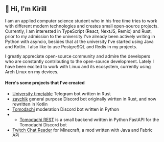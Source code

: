 ## 👋 Hi, I'm Kirill

I am an applied computer science student who in his free time tries to work with different modern technologies and creates small open-source projects. Currently, I am interested in TypeScript (React, NextJS, Remix) and Rust, prior to my admission to the university I've already been actively writing in Python with asyncio, besides that at the university I've started using Java and Kotlin. I also like to use PostgreSQL and Redis in my projects.

I greatly appreciate open-source community and admire the developers who are constantly contributing to the open-source development. Lately I have been excited to work with Linux and its ecosystem, currently using Arch Linux on my devices.


#### Here's some projects that I've created

 - [University timetable](https://github.com/httport/uni-timetable-bot) Telegram bot written in Rust
 - [zaychik](https://github.com/httport/zaychik) general purpose Discord bot originally wirtten in Rust, and now rewritten in Kotlin
 - [Tomodachi](https://github.com/httport/tomodachi) moderation Discord bot written in Python 
 - - [Tomodachi REST](https://github.com/httport/tomodachi-rest) is a small backend written in Python FastAPI for the Tomodachi Discord bot
 - [Twitch Chat Reader](https://github.com/httport/Twitch-Chat-Reader) for Minecraft, a mod written with Java and Fabric API 
